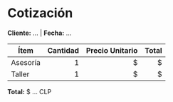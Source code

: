 # Cotización

**Cliente:** … | **Fecha:** …

| Ítem | Cantidad | Precio Unitario | Total |
|---|---:|---:|---:|
| Asesoría | 1 | $ | $ |
| Taller | 1 | $ | $ |

**Total:** $ … CLP

